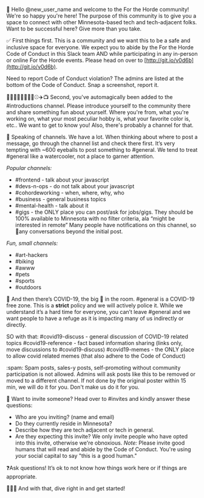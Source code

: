 👋 Hello @new_user_name and welcome to the For the Horde community! We're so happy you're here! The purpose of this community is to give you a space to connect with other Minnesota-based tech and tech-adjacent folks. Want to be successful here? Give more than you take.

✅ First things first. This is a community and we want this to be a safe and inclusive space for everyone. We expect you to abide by the For the Horde Code of Conduct in this Slack team AND while participating in any in-person or online For the Horde events. Please head on over to [http://git.io/v0d6b](http://git.io/v0d6b).

Need to report Code of Conduct violation? The admins are listed at the bottom of the Code of Conduct. Snap a screenshot, report it.

🚴🏿‍♀️🕺🏻👩‍💻😻⚾️✈️📺 Second, you've automagically been added to the #introductions channel. Please introduce yourself to the community there and share something fun about yourself. Where you're from, what you're working on, what your most peculiar hobby is, what your favorite color is, etc.. We want to get to know you! Also, there's probably a channel for that.

📣 Speaking of channels. We have a lot. When thinking about where to post a message, go through the channel list and check there first. It’s very tempting with ~600 eyeballs to post something to #general. We tend to treat #general like a watercooler, not a place to garner attention.

_Popular channels:_

- #frontend - talk about your javascript
- #devs-n-ops - do not talk about your javascript
- #cohordeworking - when, where, why, who
- #business - general business topics
- #mental-health - talk about it
- #gigs - the ONLY place you can post/ask for jobs/gigs. They should be 100% available to Minnesota with no filter criteria, ala “might be interested in remote” Many people have notifications on this channel, so 🧵any conversations beyond the initial post.

_Fun, small channels:_

- #art-hackers
- #biking
- #awww
- #pets
- #sports
- #outdoors

🦠 And then there’s COVID-19, the big 🐘 in the room. #general is a COVID-19 free zone. This is a **strict** policy and we will actively police it. While we understand it’s a hard time for everyone, you can’t leave #general and we want people to have a refuge as it is impacting many of us indirectly or directly.

SO with that:
#covid19-discuss - general discussion of COVID-19 related topics
#covid19-reference - fact based information sharing (links only, move discussions to #covid19-discuss)
#covid19-memes - the ONLY place to allow covid related memes (that also adhere to the Code of Conduct)

:spam: Spam posts, sales-y posts, self-promoting without community participation is not allowed. Admins will ask posts like this to be removed or moved to a different channel. If not done by the original poster within 15 min, we will do it for you. Don't make us do it for you.

💌 Want to invite someone? Head over to #invites and kindly answer these questions:
- Who are you inviting? (name and email)
- Do they currently reside in Minnesota?
- Describe how they are tech adjacent or tech in general.
- Are they expecting this invite? We only invite people who have opted into this invite, otherwise we're obnoxious.
_Note:_ Please invite good humans that will read and abide by the Code of Conduct. You're using _your_ social capital to say "this is a good human."

❓Ask questions! It’s ok to not know how things work here or if things are appropriate.

🏊🏽‍♀️ And with that, dive right in and get started!